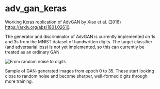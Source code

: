 # adv_gan_keras

Working Keras replication of AdvGAN by Xiao et al. (2018) https://arxiv.org/abs/1801.02610.

The generator and discriminator of AdvGAN is currently implemented on 1s and 3s from the MNIST dataset of handwritten digits. The target classifier (and adversarial loss) is not yet implemented, so this can currently be treated as an ordinary GAN.

![From random noise to digits](https://raw.githubusercontent.com/niharikajainn/adv_gan_keras/35_epochs_training.gif)

Sample of GAN-generated images from epoch 0 to 35. These start looking close to random noise and become sharper, well-formed digits through more training.

